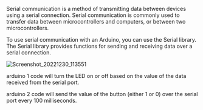 Serial communication is a method of transmitting data between devices using a serial connection. Serial communication is commonly used to transfer data between microcontrollers and computers, or between two microcontrollers.

To use serial communication with an Arduino, you can use the Serial library. The Serial library provides functions for sending and receiving data over a serial connection.

![Screenshot_20221230_113551](https://user-images.githubusercontent.com/84280005/210087300-4ee10b77-c05b-4bca-99e5-63775de35664.png)

arduino 1 code will turn the LED on or off based on the value of the data received from the serial port.

arduino 2 code will send the value of the button (either 1 or 0) over the serial port every 100 milliseconds.
